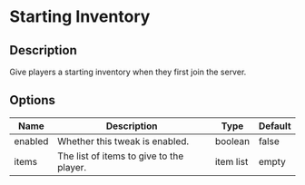 # Starting Inventory

## Description

Give players a starting inventory when they first join the server.

## Options

| Name    | Description                              | Type      | Default |
| ------- | ---------------------------------------- | --------- | ------- |
| enabled | Whether this tweak is enabled.           | boolean   | false   |
| items   | The list of items to give to the player. | item list | empty   |



